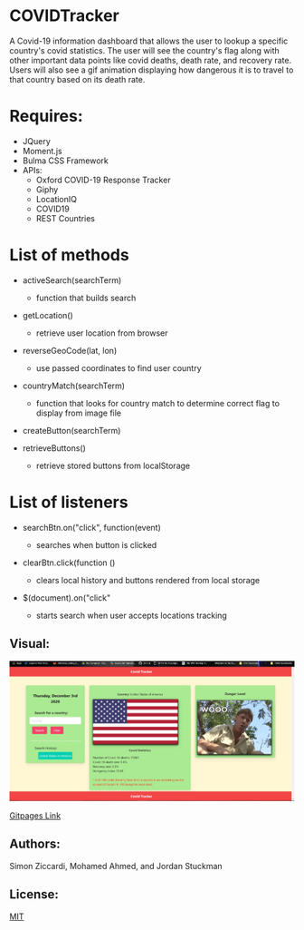 # COVIDTracker
A Covid-19 information dashboard that allows the user to lookup a specific country's covid statistics. The user will see the country's flag along with other important data points like covid deaths, death rate, and recovery rate. Users will also see a gif animation displaying how dangerous it is to travel to that country based on its death rate.

# Requires:
* JQuery
* Moment.js
* Bulma CSS Framework
* APIs: 
  * Oxford COVID-19 Response Tracker
  * Giphy
  * LocationIQ
  * COVID19 
  * REST Countries

# List of methods
* activeSearch(searchTerm)
  * function that builds search

* getLocation()
  * retrieve user location from browser

* reverseGeoCode(lat, lon)
  * use passed coordinates to find user country
  
* countryMatch(searchTerm)
  * function that looks for country match to determine correct flag to display from image file
  
* createButton(searchTerm)
  
* retrieveButtons()
  * retrieve stored buttons from localStorage

    
# List of listeners

* searchBtn.on("click", function(event)
  * searches when button is clicked

* clearBtn.click(function ()
  * clears local history and buttons rendered from local storage
  
* $(document).on("click"
  * starts search when user accepts locations tracking

## Visual:

![Demo Image](./bgImage/Demo.JPG)

[Gitpages Link](https://sziccardi1998.github.io/COVIDTracker/)

## Authors: 
Simon Ziccardi, Mohamed Ahmed, and Jordan Stuckman

## License:
[MIT](./license/license.txt)
